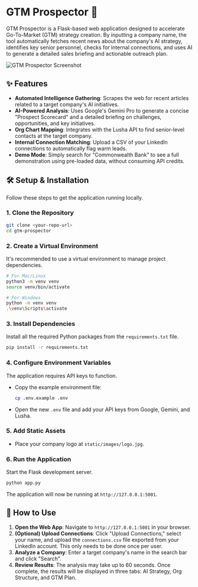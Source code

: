 
# GTM Prospector 🤖

GTM Prospector is a Flask-based web application designed to accelerate Go-To-Market (GTM) strategy creation. By inputting a company name, the tool automatically fetches recent news about the company's AI strategy, identifies key senior personnel, checks for internal connections, and uses AI to generate a detailed sales briefing and actionable outreach plan.

![GTM Prospector Screenshot](gtm-prospector.screenshot.png)

## ✨ Features

- **Automated Intelligence Gathering**: Scrapes the web for recent articles related to a target company's AI initiatives.
- **AI-Powered Analysis**: Uses Google's Gemini Pro to generate a concise "Prospect Scorecard" and a detailed briefing on challenges, opportunities, and key initiatives.
- **Org Chart Mapping**: Integrates with the Lusha API to find senior-level contacts at the target company.
- **Internal Connection Matching**: Upload a CSV of your LinkedIn connections to automatically flag warm leads.
- **Demo Mode**: Simply search for "Commonwealth Bank" to see a full demonstration using pre-loaded data, without consuming API credits.

## 🛠️ Setup & Installation

Follow these steps to get the application running locally.

### 1. Clone the Repository

```bash
git clone <your-repo-url>
cd gtm-prospector
```

### 2\. Create a Virtual Environment

It's recommended to use a virtual environment to manage project dependencies.

```bash
# For Mac/Linux
python3 -m venv venv
source venv/bin/activate

# For Windows
python -m venv venv
.\venv\Scripts\activate
```

### 3\. Install Dependencies

Install all the required Python packages from the `requirements.txt` file.

```bash
pip install -r requirements.txt
```

### 4\. Configure Environment Variables

The application requires API keys to function.

  - Copy the example environment file:
    ```bash
    cp .env.example .env
    ```
  - Open the new `.env` file and add your API keys from Google, Gemini, and Lusha.

### 5\. Add Static Assets

  - Place your company logo at `static/images/logo.jpg`.

### 6\. Run the Application

Start the Flask development server.

```bash
python app.py
```

The application will now be running at `http://127.0.0.1:5001`.

## 🚀 How to Use

1.  **Open the Web App**: Navigate to `http://127.0.0.1:5001` in your browser.
2.  **(Optional) Upload Connections**: Click "Upload Connections," select your name, and upload the `connections.csv` file exported from your LinkedIn account. This only needs to be done once per user.
3.  **Analyze a Company**: Enter a target company's name in the search bar and click "Search".
4.  **Review Results**: The analysis may take up to 60 seconds. Once complete, the results will be displayed in three tabs: AI Strategy, Org Structure, and GTM Plan.